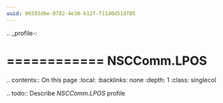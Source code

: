 ```yaml
---
uuid: 96593d6e-0782-4e30-b12f-f11d0d51df05
---
```

.. _profile-:

============
NSCComm.LPOS
============

.. contents:: On this page
    :local:
    :backlinks: none
    :depth: 1
    :class: singlecol

.. todo::
    Describe *NSCComm.LPOS* profile

